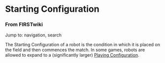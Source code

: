 # Starting Configuration

### From FIRSTwiki

Jump to: navigation, search

The Starting Configuration of a robot is the condition in which it is placed
on the field and then commences the match. In some games, robots are allowed
to expand to a (significantly larger) [Playing
Configuration](/index.php/Playing_Configuration "Playing Configuration" ).


